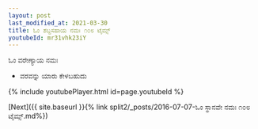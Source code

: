 ```yaml
---
layout: post
last_modified_at: 2021-03-30
title: ಓಂ ಶಬ್ದಸಹಾಯ ನಮಃ ೧೦೮ ಟೈಮ್ಸ್
youtubeId: mr31vhk23iY
---
```

 
 
 ಓಂ ವರೇಣ್ಯಾಯ ನಮಃ  
 
 -  ವರವನ್ನು ಯಾರು ಕೇಳಬಹುದು 
 
  
 
  
 
 
 
 
 
 


{% include youtubePlayer.html id=page.youtubeId %}
 
[Next]({{ site.baseurl }}{% link  split2/_posts/2016-07-07-ಓಂ ಸ್ಥಾನವೇ ನಮಃ ೧೦೮ ಟೈಮ್ಸ್.md%})
 
